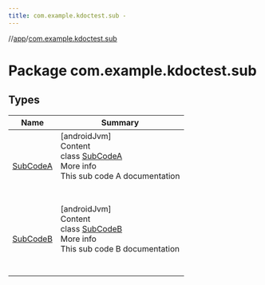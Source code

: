```yaml
---
title: com.example.kdoctest.sub -
---
```

//[app](../../index.md)/[com.example.kdoctest.sub](index.md)



# Package com.example.kdoctest.sub  


## Types  
  
|  Name |  Summary | 
|---|---|
| <a name="com.example.kdoctest.sub/SubCodeA///PointingToDeclaration/"></a>[SubCodeA](-sub-code-a/index.md)| <a name="com.example.kdoctest.sub/SubCodeA///PointingToDeclaration/"></a>[androidJvm]  <br>Content  <br>class [SubCodeA](-sub-code-a/index.md)  <br>More info  <br>This sub code A documentation  <br><br><br>|
| <a name="com.example.kdoctest.sub/SubCodeB///PointingToDeclaration/"></a>[SubCodeB](-sub-code-b/index.md)| <a name="com.example.kdoctest.sub/SubCodeB///PointingToDeclaration/"></a>[androidJvm]  <br>Content  <br>class [SubCodeB](-sub-code-b/index.md)  <br>More info  <br>This sub code B documentation  <br><br><br>|

